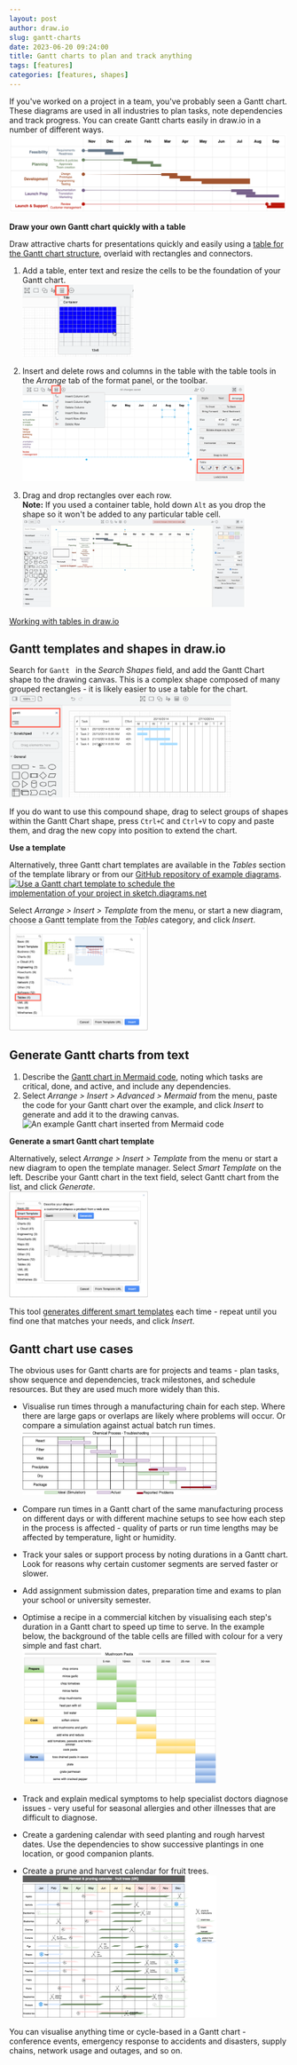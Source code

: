 ```yaml
---
layout: post
author: draw.io
slug: gantt-charts
date: 2023-06-20 09:24:00
title: Gantt charts to plan and track anything
tags: [features]
categories: [features, shapes]
---
```


If you've worked on a project in a team, you've probably seen a Gantt chart. These diagrams are used in all industries to plan tasks, note dependencies and track progress. You can create Gantt charts easily in draw.io in a number of different ways. 
<br />[<img src="/assets/img/blog/gantt-table.png" style="width=100%;max-width:500px;height:auto;" alt="Create an easy and stylish Gantt chart or timeline using a table in draw.io">](https://viewer.diagrams.net/?lightbox=1&highlight=0000ff&edit=_blank&layers=1&nav=1&title=#Uhttps%3A%2F%2Fraw.githubusercontent.com%2Fjgraph%2Fdrawio-diagrams%2Fdev%2Fexamples%2Fgantt-table.drawio)

**Draw your own Gantt chart quickly with a table**

Draw attractive charts for presentations quickly and easily using a [table for the Gantt chart structure](/blog/container-tables.html), overlaid with rectangles and connectors.

1. Add a table, enter text and resize the cells to be the foundation of your Gantt chart. 
<br /><img src="/assets/img/blog/gantt-chart-insert-table.png" style="width=100%;max-width:200px;height:auto;" alt="Add a table to be the foundation of your Gantt chart in draw.io">

2. Insert and delete rows and columns in the table with the table tools in the _Arrange_ tab of the format panel, or the toolbar.
<br /><img src="/assets/img/blog/gantt-chart-table-tools.png" style="width=100%;max-width:400px;height:auto;" alt="Use the table tools to add or remove rows and columns in your Gantt chart">

3. Drag and drop rectangles over each row. 
<br />**Note:** If you used a container table, hold down ``Alt`` as you drop the shape so it won't be added to any particular table cell. 
<br /><img src="/assets/img/blog/gantt-chart-build.gif" style="width=100%;max-width:400px;height:auto;" alt="Drag and drop rectangles onto your Gantt chart table in draw.io">

[Working with tables in draw.io](/blog/container-tables.html)

## Gantt templates and shapes in draw.io

Search for ``Gantt `` in the _Search Shapes_ field, and add the Gantt Chart shape to the drawing canvas. This is a complex shape composed of many grouped rectangles - it is likely easier to use a table for the chart. 
<br /><img src="/assets/img/blog/gantt-chart-shape.png" style="width=100%;max-width:400px;height:auto;" alt="Use the Gantt Chart shape in draw.io">

If you do want to use this compound shape, drag to select groups of shapes within the Gantt Chart shape, press ``Ctrl+C`` and ``Ctrl+V`` to copy and paste them, and drag the new copy into position to extend the chart.


**Use a template**

Alternatively, three Gantt chart templates are available in the _Tables_ section of the template library or from our [GitHub repository of example diagrams](https://github.com/jgraph/drawio-diagrams/tree/dev/examples). 
[<img src="/assets/img/blog/online-whiteboard-gantt-template.png" style="width=100%;max-width:400px;height:auto;" alt="Use a Gantt chart template to schedule the implementation of your project in sketch.diagrams.net">](https://viewer.diagrams.net/?lightbox=1&highlight=0000ff&edit=_blank&layers=1&nav=1&title=#Uhttps%3A%2F%2Fraw.githubusercontent.com%2Fjgraph%2Fdrawio-diagrams%2Fdev%2Ftemplates%2Ftables%2Fgantt_1.xml)

Select _Arrange > Insert > Template_ from the menu, or start a new diagram, choose a Gantt template from the _Tables_ category, and click _Insert_. 
<br /><img src="/assets/img/blog/gantt-chart-templates.png" style="width=100%;max-width:250px;height:auto;" alt="Generate a Gantt chart from a text description via the template library in draw.io">


## Generate Gantt charts from text

1. Describe the [Gantt chart in Mermaid code](/blog/mermaid-diagrams#gantt-chart), noting which tasks are critical, done, and active, and include any dependencies. 
2. Select _Arrange > Insert > Advanced > Mermaid_ from the menu, paste the code for your Gantt chart over the example, and click _Insert_ to generate and add it to the drawing canvas. 
<br /><img src="/assets/img/blog/mermaid-gantt-example.png" style="width=100%;max-width:400px;height:auto;" alt="An example Gantt chart inserted from Mermaid code">

**Generate a smart Gantt chart template**

Alternatively, select _Arrange > Insert > Template_ from the menu or start a new diagram to open the template manager. Select _Smart Template_ on the left. Describe your Gantt chart in the text field, select Gantt chart from the list, and click _Generate_. 
<br /><img src="/assets/img/blog/gantt-chart-smart-template.png" style="width=100%;max-width:250px;height:auto;" alt="Generate a Gantt chart from a text description via the template library in draw.io">

This tool [generates different smart templates](/blog/smart-diagram-generation.html) each time - repeat until you find one that matches your needs, and click _Insert_.

## Gantt chart use cases

The obvious uses for Gantt charts are for projects and teams - plan tasks, show sequence and dependencies, track milestones, and schedule resources. But they are used much more widely than this.

* Visualise run times through a manufacturing chain for each step. Where there are large gaps or overlaps are likely where problems will occur. Or compare a simulation against actual batch run times.
<br />[<img src="/assets/img/blog/gantt-chemical-batch.png" style="width=100%;max-width:350px;height:auto;" alt="Use a Gantt chart to compare the ideal simulation of a chemical production process against actual run times for producing and packaging a batch">](https://viewer.diagrams.net/?tags=%7B%7D&highlight=0000ff&edit=_blank&layers=1&nav=1&title=gantt-chemical-batch.drawio#R7Z1Rc5s4EMc%2FTWbuHtIBAQY%2FJm577Uw7k0k71969KUaxNcXIg%2BU4uU9%2Fwkg2GJLgViJ1djvt1JJBht0fy6L%2Fyj4LJov7vwq6nH8WKcvOiJfenwVvzwjxgzhW%2F5U9D1VPRKKqY1bwtOry9h1f%2BH9M72l61zxlK91XdUkhMsmXzc6pyHM2lY0%2BWhRi09zsVmRpo2NJZ6xxGGXHlynNWGuzbzyVc93rj8b7Nz4wPpvrj06IPuEFNRvrgVdzmopNrSt4dxZMCiFk9WpxP2FZabymXd4%2F8u7uwAqWyz473H0cXXy7%2BXzz79%2FjZD75mn7afNic61HuaLbWJ6wPVj4YC6jjXpYvJb0puy5XkhZSO8pTbWV5SXnOCtX2t%2B0so8sV325dbTHnWfqJPoi1NOOY1uWt2lsP5o9UWx8PKyS7f%2FRE%2FZ35FHdMLJgsHtQmeofzRO%2FyYFDSyG32DkyS4I3unde8R0LtLKqxme1G31tWvdDGPcLQ5EhDX5eoXM5Fwf8r7ZtpUx4af7Xhi4zmCkGaHnRdiu01V%2B1ViB9sIjJROonnc1bw0vhSLPUWGbuV%2BuWNkFIsdKPQtvE6HZsWYvmVFjNmNrnlWWY%2BJhd5ictS8FxurRldqr%2FKvhNPmT5SZzxRbX%2FfVn%2FLzQs5Ebk6YsVUOSyjK7lhq59m5XHs2wA9D4gzPoIWH9eMqnj2GCTqFCWn2bWKeTSfbS%2FMuVxk%2BhrczLlkX5Z0Wm66UZG5uk7LCEn37nsMC6FMepttY9WcpynLuz17HD1bDljx7o5VOPhWHUqedag%2F8o5zpx5tb%2BHjh6OZOuOcSnUtrvN01YJkd6Q%2Fz03YP64gMn2QuT%2Fwb83ndgn6TQCKECAnAO3yvtcO0AgBcgNQAgSgGAFyAlAQAgEoQYCcABR6QAAaI0BuAIKSRJvZSiTIMkFRVxbtWyWox2hDZNEjBMYKMGby99UD4yEwNoAZhQTGPSoOERgbwMReBzCvMcIkGGHsADMKYESYBHMYK8AkpAOY1xhh%2FGPLD1AVfwFV%2FKHJxwuK5D5p8fKel5hi3Onp4ecLH16pTu63CywQml%2BDBppS7mOthSOEwGjlPlZbuEIIilruY72FI4TA6OU%2BVlw4QgiMYu5jzYUrhMCk01h14QghOKJ5jMTYIQaMau4jMVaIgSObR0iMFWLg6OYYYywRA0Y4xzzGDjFglHOT4aNyfgLKecfU9NDKuTmTGi%2FfKMfl5T39W%2FvCDmC6uYkrOEtjDRpoujnB0gtHCIHRzQmWXrhCCIpuTrD0whFCYHRzgqUXjhACo5sTLL1whRCYdBpLLxwhBEc3T5AYO8SA0c0xxtghBo5ujotB7RADRzfHGGOJGDC6OeYxdoiBo5sfUXSMuvkL6%2BZ%2Bx%2FPY4N%2FL3i60uCrYlC%2B5VKBi%2BOkZfsbdjn79%2BnlwxFdcIDS9oIGmnwcEEXKDEBj9PMASDFcIQdHPAyzBcIQQGP08wBIMRwiB0c8DLMFwhRCYdBpLMBwhBEc%2FHyMxdogBo58HSIwVYuDo57gm1A4xcPRzjDGWiAGjn2MeY4cYMPp5cETxMernL62fdzzSD66ftwsu3uphMew869%2FqcoOom5uPxFkaa9BA081DLL1whBAY3dxMNiBC1hGCopuHWHrhCCEwunmIpReOEAKjm4dYeuEKITDpNJZeOEIIjG4ee0iMHWLA6Ob4o9V2iIGjm%2BOaUDvEwNHNMcZYIgaKbj7GPMYOMWB08%2FDxai6UyV9YJicdk0BDy%2BRhu67iik5%2F0BkuMe%2Fp4%2BoKAymVYxXXLzICTRmPMH%2BxQwwYITzC37SyRAwU3TtCdcAOMWBk7gjXL9ghBoyqHeHMnSViwGS%2B%2BGuudoiBo1lj5muJGDCaNcYYO8TA0axxBs8OMXA0a4wxlogBo1ljHmOHGDCaddSj4LcoP52lT6BSI%2BnQRXUOzkiQRixJwxZL6p2E3ASj3k597ifiqz3MGmkvbnnT94O2A0yfdek36vF9ZKdnZuIFTTuHbTubKeKGmYkrM%2Ff45oITNPPoAOekbebxoGbu8QMLp2fmwMw0mpIR0jZz0hU0XJk5Jq%2FRzGF4YOZRR3AOO%2B6OzoJz3GP15unZOTLJoLZz0HETND8z2TCz78jM44FxZr4ydNxl5vEoDqijVMP8fnCD5nhAmscD0zyMmYn5UZ%2Fd1950pXThkHbusWD39OwchM2UjnSlztGgdu6xqvX07Bx5B3fBsCNumDxrGDsP%2FCQ4jJ1jsyja3AU7krqoowjYnZnbT4IfU0bL%2Ff74whfrjEou8j%2BfMb3VZCOjNyy7EitefrJ6T8%2FCXJaG51OafTp4f8HTdDuBRDM%2BKzuq6Zzd9he6e7edBT%2F6zfAfRP1m9Jy50TflFzU%2FXkzlunTky140p%2BBNEvVxZ1dxvkOH9vgmKZuupMTzSNTlytF7T%2F3RI9T6b7d%2FLD2FjcM3pBkad1M1NSeEnU6Inflg4EeEl%2FXBTvo0V0HQvgr8YFD7t58drlm5fEfZm3hXhbjJ2GJl7d50vPk9T%2Fc7j3IrxRTPZ5dGnghtzX54B5Fv3PJ511O5O5e30%2BvJnC1Km1Qun7KV8rh3rv59VY5WBKzmQkhlmxYHyiyyCUDTsVoH6pCGjFemrNR8nvJL1wW%2F58%2FrgM7G%2Fcq4RHstjtpOizu8FjwhD%2F2i23pk6yxPL4piK8tpM9c887jNyFlzTWKi2mqoWmu6Lu52lzu75%2FJ77fU%2F5ZBvIt16e68%2FYdswixerQ2XpjD3tEHU6Yl1M2fMAt11XT%2FA7MkPTV7Ay475rHsgTct5VKUvWnpf9g%2Bdlc1M1Q1QnoPfae701UDxupkTjA3Tkdk1maxxbOuBOIvsNgMrVqXw32JSNGlJlc8%2FUtnU8VNKsb%2F1NoTpP%2FCdZ6MtU4h1Mmnm2oFLNQt0E6purUDz%2FLFJWbvE%2F)
  
* Compare run times in a Gantt chart of the same manufacturing process on different days or with different machine setups to see how each step in the process is affected - quality of parts or run time lengths may be affected by temperature, light or humidity.
  
* Track your sales or support process by noting durations in a Gantt chart. Look for reasons why certain customer segments are served faster or slower.
  
* Add assignment submission dates, preparation time and exams to plan your school or university semester. 
  
* Optimise a recipe in a commercial kitchen by visualising each step's duration in a Gantt chart to speed up time to serve. In the example below, the background of the table cells are filled with colour for a very simple and fast chart.
<br />[<img src="/assets/img/blog/gantt-recipe.png" style="width=100%;max-width:350px;height:auto;" alt="Use a Gantt chart to plan overlapping tasks to optimise food production">](https://viewer.diagrams.net/?tags=%7B%7D&highlight=0000ff&edit=_blank&layers=1&nav=1&title=gantt-recipe.drawio#R7Z1tc5s6FoB%2FTT4mg8Bg%2FLFJm9udvd3t3O7O3f2ogGyzwciD5bzcX78SFn6p7BQcCWLOaTvTIDDBOo8EPEegq%2BBu8fJbSZfzbzxl%2BZXvpS9Xwecr3yfBeCz%2FUyWvm5KJH24KZmWWboq8XcGP7C%2BmP1mXrrOUrXTZpkhwnotseViY8KJgiTgoo2XJnw83m%2FI8PShY0hk7OAxV8COhOTM2%2BzNLxVyXkmiyW%2FGVZbO5%2FtWxr7%2FwgtYb6x2v5jTlz3tFwZer4K7kXGx%2BWrzcsVxV3mG93J9Yuz2wkhWiyQf%2Bfuv9Y5n8LU7Zp0%2BP%2F16v%2F8n56ppM6qMTr%2FVXZqmsAb1Y8EL%2BdyuPfakW86x4lIslXxcpU%2Fv15BIvxZzPeEHz3zlfykIiC%2F%2FHhHjV4aRrwWXRXCxyvZa9ZOI%2Fez%2F%2FV%2B3qJtRLn1%2F0nquFV72Q0weW39LkcVb9%2Bjue81KuStmUrnOhDlKU%2FJHV5Vd%2BMKn%2ByDVTXoh7ushyta%2BvLH9iIkuoXqEPkvh62dwxK9JPCqVdfciS%2ByzP9ZGZkdDBWfF1mbC3qj%2FWtKg63%2FuojuBvjC%2BYKF%2FlBiXLqcieDqmkGu7ZdrvtR7%2FzTB6M7%2BmGGI7CG93wdEO8JuHhTgQtZ0zoz%2B04kj%2FsHciuqKKrFWmkT9I8JK0b0q79IO4XtM1ve6L5Wn8Hg7saMkEf8go6eUh1dFQ1y5OJoFnBSg1RwvOcLldZtfVmi3mWp7%2FTV74W9X7qJSPUBi131R%2B1pYxsXV7z%2F5wtclqw%2B71VOz5Oxv%2BJlYK9vBnXbXxGust%2F3p3PxjGpu4f53sksJOTGD08TcBC6tnHyW8bpD9Usbue8zP5S4ambxM%2BxqyvwK6PpT0W3PH3dfmo%2FJlkxZ2WmKlhU3UrVCbCp0D8%2BcCH4Qi%2BUunq8o1ykJV%2F%2Bq%2BJbFxwJ8VKRX9VmeCv%2FyWjcqR4plN%2F4Ti6T3bL8pzYvZU9RyCOmWRV1Rlfima2OoWby8WYT%2BTU0v2YkeKOHeBcfQXM%2B5BcWGc3%2FkBeAtJhVTXrvFPA8zwT7saRV%2F%2FgsL1M3LVxdLtJd5E4RwWUtTfOqS55nacqKn4Iq2%2FOXSP1tTU%2FFASu%2FPLENDuRIQLk87EwoaoPj%2Ff%2BbTatVfGPSLrh6Z7tKb703msuvX1AhG6Y8za5cnAxGCJF7iF4OQ75HgU9a9hhvQ9Vodx1QFRpUheqOLysQLldw%2BZPIoGuQPVZksEWQLJdkbRXV0Mkam2Rht%2BUYrlEYw4ArNuBSOhLhcglXGExMuDyrcDXYWwdwTUy4sOdyDFdEgMBFArPvCrDvco3X5AhegVW8GuytC7w8g66TVKHn7Mtzvh7y0UB7eqe5fJf2JGb%2B4nvJ1FftsDOSXUzsPwRR1Kw7SkMWpyMn3VG1rL%2ByWj8raZqxXe5MJd%2FGqSfv4ZpT4TXG4lfX2W9AcMZV%2B09766JzMpMwyVzG0Pd4kcm2%2BCHPf7p7sc8azbOZ%2FGWfE6Y2Pftc2IKvtub0bN4a7a6Ti63mZ8Mhd2vddmNtHerFd2sXkvZx1pM5Q6ixLL14hMwcDyJkBaHGSvTiETJTOYiQFYQai8%2FzEWqwty4QMnM2iJAVhBrrzYtHqG4riMx7kWmqLM9HpsHeukDGFOInEUJl2bOyjD6AsjTzc7C6nDM9Udw41kO%2FVK6fkdojaJEViTrYGS3zLIHFky0R2RwwcCLSN9MsHTI2LBHZGjMwIrKGCuyZ0RlCYESkfyHPwVweQmBEpI%2FpEEcIgRGRPqZDHCEER0TWzx0jMu9FBoqI9Ftk0FBE9iwiJ%2F2LSB96uuzMwdtR41gP%2FlLZTH3oAZEyKFRwhkMiHRMGz0RCz544YwiMZgzM9EmHCA1KZrenDIyJDHpNmQy5owJjIgPMhzhCCIyJDDAf4gghQCbSfBUpInMWMlBMZNAihYYmsmcTSfz%2BVWQAPWF2nijatjNUkYGZ%2FKjHRMrgPqCIdMwXOBEZQM%2BeOGMIjohs8eQIikjLlMERkZgxcYQQGBE56jVjMmSEwIjIEaZDHCEESEQiMpaQgSIia2JQRF6CiAz7F5Ej6Pmy80TRtp2hiByZuQ89JnKxXs1LzhfoIh0jBs5FjqCnT5wxBMZFjnp9%2FdqgXGR7ysC4yBEmTRwhBMdF9po0GTJCcFwkZkQcIQTIRQaIjB1koLjIEKe2uSAXeUQedO0iQ%2Bgps%2FNE0badoYsMzfTHnFFR1WJRHbE8YN%2FjWQ4LLEtKsgVp4JRkiFPX2PJJ7TEDYy1DfFebI4TAKMkQcyeOEAKjJEOcusYRQmCUZIiJEUcIAVKSI0TGDjJQlCTxopPIoILsWUH6pH8FSbwxrD7l3DmM8Z2Qu7owE%2FQPlWH0nqmybaB4sjZJNr4S8o3KwTn7LEEDRhySekJDZOa9zIAxhaS%2BIMMURutJr9pjBcYeEoKqxxIzYHQhITj8zBIzgPxgiMxYYgaKIAxxbusLEoaj%2FoVhaA6tv%2BP8sdvr5jR6iMKG183T6dRPEif9T7WsvzI5fh09naaT6gq%2FIRMhToJdV0VkDqde8algalwjLzLZFmGd7QzTaB8pcGYxgj4C2xlDYERj5PeJ0Mc5GXZ78oOmJiPor61xhhAYDRnhUGpHCIGxkhEOpXaEECBJeXpEGiKDjvJYr4PTXl%2BQoxz37ygjHGvfKLgRDmrcVoWZB6FpenXwTkePFqpkRss8S2ABda57bEEYPPeILylyxBAY9zjGaRscIQRGLI57zYAMSl%2B3pwyMexz3miQZckcFxj2OMQPiCCFA7hHYw47ukIHiHsc40fXluMfA6989jjFF1ii4Y5zZelsVZn5j4x6fs4JttWPJ0rWa7RoSS%2BdqxxZwgdOOY0yOOGIIjnbEGRocIQRHO%2Faa%2FBiUdmxPGRjtGGN%2BxBFCYLRj3Gt%2BZMgIAdKOMSJjBxko2nFymhi0jH1bxqB%2Fy1i3A%2BxRjjYblIrXxDOvfTdWUUaBCs5WqoWpOl2tqKBbzShD%2FaDGOl4rurLFAvz7HO2jB045kjovAwUiZ8yAUYzEw9ssO8iAUYrEw1em2UEGjB8kXpczKgzKOrenCowyJF6X7%2BEDThUgi4j3%2FJaQAWMRT78CHS1i3xYx%2BgAWEW%2FL32o2aBGvJ%2FoufE8iJtXbPpU3VNYQEj5nq8HW85PBUYMTvGe3gwwYMzjBSRDtEANGDE7wtfh2iAHjBSddvqNsWAKnNVRgtOCky4dPgUMFxwqGpx0PntzQCh4b0Xw6s45WsG8rOOnfCtaY7jmfH6x86vLRU3mOiJKYPUybnb1SyuJpb1O8jBmNmNccirr9oV68js23Kwi%2BUsMPU9UIWboTjV6m5n1ZUXwG2j5m4KxjjEbADjJgrGOMby23QwwY6xjju6bsEAPGOsb4mKAdYsAoxRiHhNkhBpAv7HLMz8e5j%2B%2F2vh2aUiQ%2BOsUP6xRHfv9OkfjAxvlwecSZUBEIdsf3pw5Aq3D7zbudoV8gE9%2F0hctc%2FkpYbJ1rBNugBE4JEh%2BdoCVowEhB4qMVtMQMGC1IfPSClpgBIwaJj2bQEjNg1CDx0Q1aYgaQHDytcVAOWscKjB0kpx%2FZQTvYtx0MP4AdJMDuve3ZQYLTqOzqwpxHRfbsyg6qilywFS1gYXa2KGxBFTxRSPAG3hI0cEQhwRt4S8zAEYUEb%2BAtMQNIFOLTgJaYASQK8S1QlpgBJAq7HM4zLFF4BlZgRGFw%2BvSForBvUXjkFr9zURgAO1fZE4V1TFAUyrqoczU7UbjaPOEuj1YerO8lJU0eN48fs%2BUS50CxDxk8bxgAGwLtDho43jDAlx1aYgaONwyAJVPdMQPHGwY4kNkSM3C8YYB5UEvMAPKGHc%2B3NCBveAZWYLxh%2Fa6VvRv6b%2BvVvOQyYr73ffMGsYguFDXFw2q5rfY9DmWlikPmDmnS%2FcqRrsa4XVYhyhKaf9IrFpK4CuhjFJeqWljtKffJCfXyPV1kuXJAX1n%2BxNSe9Yr6OFI2petcHIWpuefTa8ejG09fDWjzd12HdC%2FyJAxu6hPAO9WfXJSBEvtIyJqZf%2BMpU1v8Hw%3D%3D)
  
* Track and explain medical symptoms to help specialist doctors diagnose issues - very useful for seasonal allergies and other illnesses that are difficult to diagnose.
  
* Create a gardening calendar with seed planting and rough harvest dates. Use the dependencies to show successive plantings in one location, or good companion plants. 

* Create a prune and harvest calendar for fruit trees.
<br />[<img src="/assets/img/blog/gantt-fruit-tree-calendar.png" style="width=100%;max-width:350px;height:auto;" alt="Use a Gantt chart to visualise the tasks and times needed to grow fruit trees">](https://viewer.diagrams.net/?tags=%7B%7D&highlight=0000ff&edit=_blank&layers=1&nav=1&title=fruit-tree-calendar.drawio#R7Z1vd5tIsoc%2Fjc%2FZ%2B0I%2BdEM38DKO45mzd2Y3Z3Lvnb2vcrCEJSZYaBCKnf3020ggC2gckRFdjasyfyIhLEvU00V19a%2Bqr9z3j88%2F5dFm9Wu2iNMr7iyer9zbK86Zw7j6qzzyrTrCPXY4ssyTxeGY83LgU%2FLvuP7R6uguWcTb6tjhUJFlaZFsmgfn2Xodz4vGsSjPs6fmaQ9Zumgc2ETLuPExygOf5lEad077PVkUq%2Book%2BHLCz%2FHyXJV%2FeqA%2B4cXHqP65OqNt6tokT2dHHI%2FXLnv8ywrDo8en9%2FHaXn1mtflrufV4wfL43Vxzg%2F84f3zz8dw%2B3z7r9vil%2Fnv8ZrP2YzXH%2FdrlO6qr1x93OJbfQ3UJ9%2BUD4vovjx0sy2ivKhM5ajn6toXUbKOc%2FWc7Z%2BnabTZJvuzD2esknTxS%2FQt2xX1%2B9TPbh7UT99Fj0laIvJznH6Ni2QeVS9Uv4V51fP3WZrl%2B0%2FlOvs%2F%2B4%2BTZ1%2Fik1e82%2FIf9Ur11eK8iJ97rxo72kJRHGePcZF%2FU6dUP%2BAFh5%2Bo%2BJ0xr7o%2BTy80%2BH547YvD4dUJC9Jzj8ejisPl8Te8mEo9qKw1wHLSFa8b6rcStptVlif%2FLu2TVqZoG2%2F7lDym0VpBHC1ah26y%2FbDtXuNkvYrzpDRekW2qM9L4oage3mdFkT1WT%2FLqejhaMBZ5tvmfKF%2FG9SkPSZrWv2adrUvcNlmyLvaXT9yofxXl751rcSXUN36vnrOX5%2BJ2f3quMFmrT6yYLN82jrbFU7y9CGtnEfXaSOuCdgZInjMaRLIXIvWNiiRKf1NeNVov9wN%2FVTym1Rh%2FWiVF%2FGkTzctTn5TzP%2FiB0gdHL%2BbtwyZTV%2FAh3XvDVbJYxGu95YfRteckzj98jQ%2B4MFiDVwP0VYNLZ5ixqzd7scngd4tSdYnWUaEG92692HYIOn7OvwJV957y92htJWjK1P6Hd%2FKDY5a27Ze4mK%2Fq2%2BUu%2FxrfJUWRrJfVoT%2BS5f5C3PLyO6gvnxTlW%2FojEfnc5OftAxp0AL2L7wlQ2wFlHA2hYYfQX6PcVkJD%2F9bxfSJUvU%2FQJVT4lyT0nHczQWj9O08IfbchQq0nlNfR2anXcy%2FqQ894NyOEMo0P%2FUaE2k6omnwhucvXuaTTidLO2onS3d1tKCURqghFM1PyXA2hKRFqO6EempmS53Xj0N2SCLWeUM1M6Y0SKjqEfoo3thL64Z28IUL3M20PDaGyQ%2Bg%2F5wURajuhEs9Mqbuk9I%2FsKxFqPaF4ZkrdNaXbeG4robSmVBPqY5kpcd4ltBdPUhBNSEH0rckUpKCI8%2B7C5RWXaX3pGrTJP3dZ%2FcJsu79279QJzNk87y9U%2Fbp6tCz%2FfrfZpPG2fjv1%2BQ7veHjRSk9rVsfkjIRdoMfuzTtMt7vESZSN5tx6KEOmTeJud9WSoAOCDo3eiLvdlUiiDoo6LBoi7nZXF4k6IOrQ6IK4210xJOqAqEOj9eFudxWQqIOiDs9soruyR9QBUYdGk8M1BWBEHRR1WHQ2XFPVRdQBUYdGO8M1lVpEHViSGAt1muorog6KOjSzCU1FFVEHRB0a3YqQXi9kJFOZnkxFMx8xLlMRspuNe7fJk3lWbMmjjSQkqQYyPiGJkNRlaSxv0wsVMt2IkD4xBsQYGpmIkAFBBgUZFlWIqFurEmTGIUMjAhG%2BQ5ABQYZG8yF8RpBBQYYm8PcpBwsFGRpFh%2FBdggwKMiwCDuH3J%2FoJsnEhQ6PXEH7%2FtgkE2di5WDSQUcIfDDI8gT9l%2FKEgwyO%2BcPoz%2FiS%2BmJ74QrdUZV594XQ1szdpNP9yH%2Bd5EpMCYzQFhoO0lYeotxNEDdVI98o%2BqLApMBhl%2B6EYw6PAqDdUJcjMQ4ZGgcEo2w8FGR4FBqNsPxRkeBQYjLL9YJDhCfwp2w8FGR4FBqNsPxhkaBQYjPT9UJDhUWAw0vfD5WKxQFbHBQSZecjQBP6cMv5QkKFRYHDNJsG91JEkY4KSDI27NL9vi2aj3xv1iBQZI2%2Buchjd%2BBQZXLNvL1E2lgvqowyZRINrtuIl6ICgQ6PZ4JrtdYk6KOqwiDi4Zstcog6IOjSqDq7ZBpeoA6IOjcyDe9SE2x7q0MwmhEPU2UIdGiEIF9SE2x7qsChDuBiwCkHUjUsdGqkIF7RBqDXUodGOqPFF1FlDHZ7ZBK1NWEMdGnWJ8Km%2Fx1sSk3DNTdp8fw%2B%2Fm457vyIlybi9PXysvT3qOThqqEZSYfZBhUw4IgJS%2BkIxhkYnIgIK%2BMEgwyILEQH19oCCDI0KRATU2wMKMjSiDxFQbw8wyPAE%2FtTbAwoyNJIOEVBvDzDIsCg4REC9PaAgQyPYEAH19oDLxWKBLKSEPxhkaAL%2FkDL%2BUJChUV9wMaAylOQYE5RjaAI%2F8709RLcS9P0uz6PSAOTjxpFjVEMbnxyDC6oANed%2F%2BihDps%2FgggpArYEOjWDj%2BDmIOguow6Lg4JIKQK2hDo2kg0tO1NlCHRqNx5F%2Bos4C6tDMJiQVgFpDHRoVCJdUAGoPdVhkIVxSc0prqEOjE%2BGSmlNaQx0a4QiXtDRhD3V4ZhO0NmENdWikJdLpL1wgJckElSSaCYlxJYl0umHbXbIkFclYKpJqFONTkUiHqhXGcjW9UCETjUiHihWgGEOjEZGMihXAIMMiCZGMihWgIEOjAJGM0hZQkKERfEhG7YnAIEMT%2BDNqTwQFGRo5h2TUnggMMizqDcmoPREUZGjEGpJReyK4XCwayCjhDwYZnsCfMv5QkKFRXnB%2FQFUoSTGmJ8VwNSSbb%2Brhd6tAf1J%2BiXZYGa%2Blx2Fg4xNjKN99vkfDQ9lI3qePMmTqDO5T6ac10KGRa3CfSj%2FtoQ6LfoP7VPppDXVoBB3cp9JPa6hDo%2FBQU2Wizhrq8MwmqPTTGurQaEC4ZiNkog6KOiyikGOpIFEHTx0alQgPugsSRB1YkhgNdbQ0YQ91aGYTAa1NWEMdGmGJCPshIx3JBHUkGndpXEciwq4r%2B0c5DPJkTVqS0bQk1VjGpyURIdVejbavWh9UyKQjIqTSKyjG0ChFREilV2CQYRGGiJBKr6AgQ6MDESGVXkFBhkb2IUIqvQKDDEvgf1z2IMiMQ4ZG1CEdarYGBhkWDYd0aEEJCjI0kg3pULM1uFwsGsgo4Q8GGZ7AnzL%2BUJCh0V9I3j%2B7JP3F9PQXnuYWbH5LFd6VzX6Mo%2FmKxBfj7arCexRlb9%2BD0axytP5XfVAhE19ITpNKKMbQiC8kp0klGGRYxBeS06QSCjI04gvJSUYGBRka8YXkJCMDgwxP4E8yMijI8IgvOMnIwCBDI75wSUYGBRke8YVLMjK4XCwayCjhDwYZmsDfpYw%2FFGRoxBc8GNCYm9QYE1RjaAK%2FXjWG10%2FzX9tVJeg24v4YRzlpMUbbVOUwrodrMV5B4AccWuvdjDg06r5tzvn0UTZQnDF96Kj5tjXQna3WmD511HzbHurOlW%2F8MHXnvJsR6qj5tjXUna3n%2BHFfd8a7maAudIg6W6g7W%2BAx%2BTtsSM237aEOzWyibkhL1MFTd7YEZPrUUfNte6g7VxMyfepoY1BrqDtbJDJ96mhjUGuoO1s1Mn3qaGnCHurwzCZobcIa6s7WlUydOuH211%2BRjGSCMpJaJwS6qYrbdWUf090jyUhG20%2FlMIyHy0imrosTLlVdjdb5qg8qZC09hEtFV1CMoWnpcczpEGTmIcPS0kN4VHQFBRmalh7Co7wFFGRoWnoIj4quwCBDE%2FjXCTmCzDhkaFp6CI%2FarIFBhqWlh%2FCozRoUZGhaegiP2qzB5WLRQEYJfzDI8AT%2BlPGHggxNSw%2FB%2B%2FNkJL2YnvRCcBukF7xbHfBbtN3cx3me0J4q4wkwDoMZoQCDtiIY71bZBxU2AQbtRADGGB4BBu1EAAcZGgEG7UQABhkeAQbtRAAGGR4BBu1EAAcZmsCfdiIAgwyPAIN2IoCDDI0Ag3YiAIMMjwCDdiIAzMWigYwS%2FmCQ4Qn8KeMPBRkeAYbon12SAGOCAgxpgwBDdFvR%2Frba3Uf5PXm0scQXh4GMUHwhaFY52m2yDyps4gtBk0ooxvCILwRNKsEgQyO%2BEDSphIIMj%2FhCkIwMCjI84gtBMjIwyPAE%2FiQjg4IMj%2FhCkIwMDDI04ov6cxBkxiHDI76QJCODy8WigYwS%2FmCQoQn8JWX8oSBDI77g4YBN0UmNMT01hnQsUGPwsLsJ%2Bid1IZ%2BoH8a4koxqeOOTZBxz0LSNlwEf1EcZMo2G69D%2B59ZAh0a04TqcqLOGOiwqDteh%2Fc%2BtoQ6NrMN1aP9za6hDo%2FNwHdr%2F3B7q8MwmaP9za6hDowRxHdr%2F3B7qsEhDXGfAMgRRNy51aLQirtNdliDqwJLEWKhjtDRhD3VoZhOM1iasoQ6NvER6A%2B6wyWO0bKFWXnxltPRdmiwVKLd7Ko5Hf4nu4%2FRjtk2KJCtfrfG4ScsXbqL5l2VefrUT4z7s%2F6hT9r%2Fs3XajLl%2FFUFQ%2FeUie40V9SolpUWzUJXtXXh1%2BN1%2BsvetE8f6QrBdxfj1Xv5HfLaIiUn%2BVx9WFvMseHpJ5PCuSR2WXO8HKK8vZjPHgerNethiUJcxZEVXf4mz02OtRXFClSishyKyuiDuhpO5QfEpJfeziIhApBtz3iIVLsuCFrMGCW%2B%2FeBsfCgLsRsXBRvyCbLGi69RhGYcCSDqFwSRT8lluYheC3iO5Ci3p6U37EOMqvuEzLEPI%2Bb9Ah%2F9xltQpztt1fMWUIJ9g87y9T%2FbJ6tNwHoOlCvXqfR%2Bv56hXp4RmoPar4dR8c99F2PGFStAVd2NLWF6ti75uouhKHGP0STLJW2MI0%2BlXDTA5YhiH%2FdEn%2FFNRZ4TpsgWehm6aOdsXucX3qmg5u5iHfKaOqK0UOpo1LCOpgfNmEKoCOhSXFwlABUB1v1DebANrByG4wvHck6mJ3PMw8WlP8Ylv8Ilkr7cKgY2rZbbcVL5bxp%2BpplW%2Bd7%2FKvpZH2oOyNHNd1W1lerLJltlZ8ZPusbHnKH3FRfKsuuLoFZk3S4uek%2BFf14%2BXj%2Fy8fX4vq2e3zyUu3dS3Y6XDnV82KstKk8Xpx8uzwncov8rqh1PfOdvk8PueuXtQVY985s2v8PE4Vbl%2Bbn2UEU3ZD0e0m3wcZ2vCDvMZUvIbvfD8oCTVeIxwNtQEyIApKLhmU8FqBVbGg2c%2Fc7A3E7%2Bbti1WimfKs46fuQWXJJ%2FW5yeFY5XA81nQ4zAOnrDsLIsomTpnrN10Z%2FPzK5%2BfPryhFbCdV0m1OsSy4Q3Zr4YiqqVMFvjDqv8UQ3P0uMU97KdfsQc2oZ%2Bra3pVbNt79vj%2F4eRtH22z9eZ6li8%2Fbdfa0%2F58680v8%2Bf0qT7bFY7T9%2FJBn2%2BKVkP0CsPjtG5vndmGRGljkaLAMENATLKCw8DrhDwfLW1TlvVFYODQswVuU7b1NWGai2wfAMCxvcS3zbcDCeHPhmwUCGpZhLUSiNI3TbJlHpck3ca6mFOr6tl%2F7%2BPKCtlLhhLa94eurrLnop2UJiqVFFAcP86t2aUO1gHaJ4Rw29S4zT1x3bVSHmqc28kcz0bB%2BG2%2FeRMw5x0RMN1Ecz0bDulO8eRv5oXvd0nUITzeQ%2FGtNE8zxzDSsnQMCM7UiXdfRGsmkiYb1PkBgoqZAnPvdyUhdyWHGQMPaBLx5AzHGWwbSOTqmkw6MZ6NhRfUIbOS1bkfc1QcNodH7UTisDB2hnfRhA%2BOeWTt1p9T72aI1xnKGGmsEUbdo%2BkEW6iwXGjUbP394USbEcCbEbdDicY1G12gmJNQtINMYb1qt7iVQW017FzU7xqeVHZGLwJden8VabTCO%2FuICphO8abpZoDMdd01OJcJpZU3AbOe1pMk9GS%2BmaTgynu2mlUqxx3Za09UF%2BGZMN60UC6DpWmWK2qmIWdNNK%2FkCZ7qWtlqfkzFrumnlZABN15pHMnDb%2BQN3MsJrO79lO232pk4UmDHdsJ57aE0ngpacUvjgphuQvkFtOq%2B5RKTPvHFm1GNOS1dizfTAgiDTH7jBC9nuuPIHPrfzB26TgtZ2wm36TFcbZRr2mZRSOdN2zTVCVwTQ6TB%2F4JYdaG3Xnt259bS4se5jUCvhD9z2Aq3leHvFTrv2w5lBsZg%2FcPMItLZrp8M8X%2Bcxj4Yykg%2Fzu5HKJs820TIq4m7Jbr5br%2BMctmK3spM9xbqgTfzad2FPAjfx8zXbK%2Fwc5V%2Fjcg1f8S%2Bjx3L4Hv5fflXF1L5vk6NYiNeLsrmtM1P%2F7evG1d9FHpc14s7f%2Fve%2F%2F8tmt%2BLdlv%2B84kG07ubQpfd2VvojNezmSVEaMjy2Aau%2BKrsAKl5LsM8C3kHFDzQ1FS4fjZUBuaUpdQNwvutgNqtsq%2F7LZ3m83KVRPvuapQoC5WXKLrt3JfQ90p8B%2FuUFKH6hlkzSaS7GeT7Thh8ahzNWLzifDUhyEUQ2QOQ3G0x4dRYADqHLdt4nhMZGyG%2F1KHFDC%2FyQJpROo3UZw%2Bw7dRFP9vIUBM37GtdVYBnGqZvLKmPlWBdFV0%2FX99vq%2BYDdIZjTsz1EslYR625emoJ6NPUACzbvC%2FywVaMxq%2B9ZcDO%2FaeWBRq%2BjCYLmjIvpddpGi2iOG%2B5NxEhgybqg1VEk7Pa1Ck0uS%2FFuWmVVp1Va5lNfumhedP3F6%2B41Wfupebw%2BGLPXl%2Bus3GyW3naVl7BJ2HR5ftfj6bZ7dF%2FZPPIverzuqsVG3RLK%2B1GZwCpvMY6m8fhh46X9fcl5vbplSrdX4JKoAfffbRk%2Frpc39SaqwaX8fauvjH4122Q9lV97d5rZTmQm4tfZ1uOyOvzMllOGbeIQMegMG6cM29QQancB1khEzCI0QFRHCFmBUNMLqSPwt7LL7mFJEI0OEW8tW4ccHqLL9iMniIxDJMDjoct2KSeExkao2xRJfUp4TzSxlLuIg0VvNvfFaPJiRpMtk3XsxXT5mNGyuO60su%2Bm7RUErDXItIVYodF%2BpX4tTyGj9dxcW73XfU0ZCDdZBlLPO8hg50VDrq5ux2DjZt%2BdVp2qeYM1u0ZxT2cwo%2FexaRWnQo8wrtlhwLDBplVfZdxgbT0h75ZRMKNlqC5F9kNyi64mPc2YySjRo9B%2ByAjzHJ3BDO7o4XsU1r9msI5Kv96A4NRgvibbMZ7BBoT1k2kkzL6bMNtm8yRKZ4%2FxIon2yTJWJsvKjNnnhzR7ivNXegS%2FYOFfCAvXbRYgz0JNTkUzd2CjyU69y6oTCIsfwYK3OgroMuyGsbis4gADFpdwD7I5VZ1plCeGObisbAADByPcNVoty7km%2BDNLxWV1AETFD900Ws0LdHM4s1S8xY3GJ0dFPamoZdS6maJZLN7iluJTw0K6zVvIcacbOCwGpOgIi7G8RZ0VOIoMob2FeIvbhE8eC%2FDYop4QExYWZa%2Fcek0HDgtKasJjceyXeCy66lb7GsaCkprwWLict%2BVomjJww2BQWhMejE7f6peN1uHAoDwnPBiu0xT%2BeL4FYEyrofnDw1z9ueprWpEmm%2F%2Br3ujFfGK0xU2dxN83KSsR02ppDmm9dhSnW4M0a7tpie5%2BxHYXc5yddUP4kTctBR6o3xTNeEiTgzNqOjktLR6o03SbJVIyhB53clq6PFDjnbFUZtZ2A7JZ2G3ntRpsgDvNaRXhwNqumRbSrS6Ytd206nFsmuPplgDM2m5am8XZNMPTN0czaz3KrpyfTm%2B3UNCl04XZ4m5J%2BZUBWe%2BO%2FTi4%2Fd5%2BjuVi489p9wzv2b5FOGZN2E20HFL3vYacUkec8ZYw%2FkLH25k7Shav3fFcSPDVD59SQee313a%2Fbz2jwVXd4Ju6ZE2kS5aUTQfAgu7kymyHLJ96F08LIe4153jMg%2B8a6l9WdEMQmW74yBwLIJpWnsd0v4HOuK%2FXEk4MFphsN%2BBPK7Nj2l7Cb20FGmh3NwpNWmxauRzjHT1Ec4RxRzf7Z9xohD%2Bt9A10m6OjcU4N5hgdY5cteqNQyPSUTMJHQsG0cjLG%2FbRs5mECrYbYaCKmDrxo1E9k1B93S6nv9eJa05bX8LAfkM1DOOzbXV4993q8u716mmfldr%2FH135S12v1a7aIyzP%2BAw%3D%3D)

You can visualise anything time or cycle-based in a Gantt chart - conference events, emergency response to accidents and disasters, supply chains, network usage and outages, and so on.








